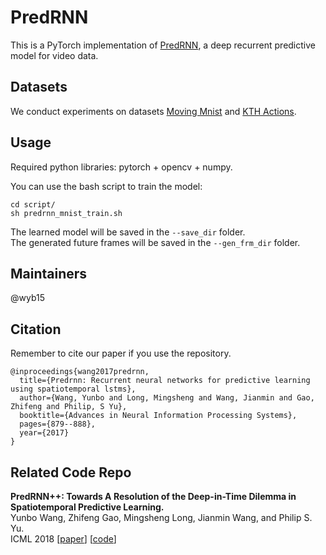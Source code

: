 # PredRNN
This is a PyTorch implementation of [PredRNN](https://papers.nips.cc/paper/6689-predrnn-recurrent-neural-networks-for-predictive-learning-using-spatiotemporal-lstms), a deep recurrent predictive model for video data.

## Datasets
We conduct experiments on datasets [Moving Mnist](https://1drv.ms/f/s!AuK5cwCfU3__fGzXjcOlzTQw158) and [KTH Actions](http://www.nada.kth.se/cvap/actions/).

## Usage
Required python libraries: pytorch + opencv + numpy.

You can use the bash script to train the model:
```
cd script/
sh predrnn_mnist_train.sh
```
The learned model will be saved in the `--save_dir` folder.  
The generated future frames will be saved in the `--gen_frm_dir` folder.

## Maintainers
@wyb15

## Citation
Remember to cite our paper if you use the repository.
```
@inproceedings{wang2017predrnn,
  title={Predrnn: Recurrent neural networks for predictive learning using spatiotemporal lstms},
  author={Wang, Yunbo and Long, Mingsheng and Wang, Jianmin and Gao, Zhifeng and Philip, S Yu},
  booktitle={Advances in Neural Information Processing Systems},
  pages={879--888},
  year={2017}
}
```

## Related Code Repo
**PredRNN++: Towards A Resolution of the Deep-in-Time Dilemma in Spatiotemporal Predictive Learning.**  
Yunbo Wang, Zhifeng Gao, Mingsheng Long, Jianmin Wang, and Philip S. Yu.  
ICML 2018 [[paper](http://proceedings.mlr.press/v80/wang18b.html)] [[code](https://github.com/Yunbo426/predrnn-pp)]
